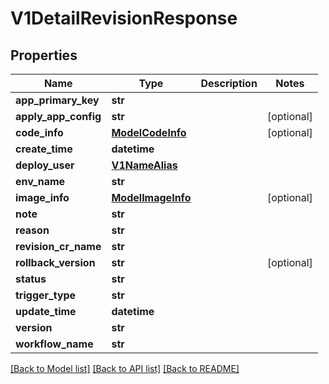 # V1DetailRevisionResponse

## Properties
Name | Type | Description | Notes
------------ | ------------- | ------------- | -------------
**app_primary_key** | **str** |  | 
**apply_app_config** | **str** |  | [optional] 
**code_info** | [**ModelCodeInfo**](ModelCodeInfo.md) |  | [optional] 
**create_time** | **datetime** |  | 
**deploy_user** | [**V1NameAlias**](V1NameAlias.md) |  | 
**env_name** | **str** |  | 
**image_info** | [**ModelImageInfo**](ModelImageInfo.md) |  | [optional] 
**note** | **str** |  | 
**reason** | **str** |  | 
**revision_cr_name** | **str** |  | 
**rollback_version** | **str** |  | [optional] 
**status** | **str** |  | 
**trigger_type** | **str** |  | 
**update_time** | **datetime** |  | 
**version** | **str** |  | 
**workflow_name** | **str** |  | 

[[Back to Model list]](../README.md#documentation-for-models) [[Back to API list]](../README.md#documentation-for-api-endpoints) [[Back to README]](../README.md)

